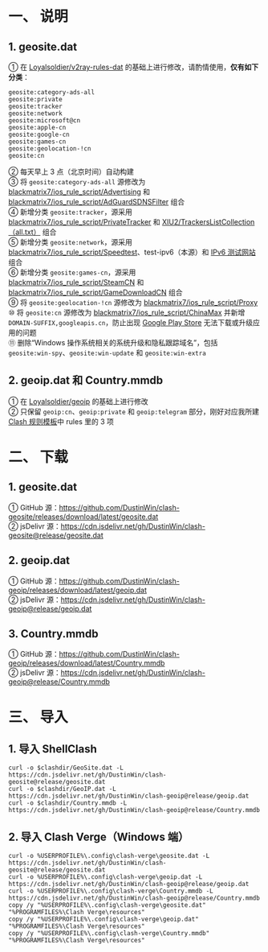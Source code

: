 # 一、 说明
## 1. geosite.dat
① 在 [Loyalsoldier/v2ray-rules-dat](https://github.com/Loyalsoldier/v2ray-rules-dat) 的基础上进行修改，请酌情使用，**仅有如下分类**：  
```
geosite:category-ads-all
geosite:private
geosite:tracker
geosite:network
geosite:microsoft@cn
geosite:apple-cn
geosite:google-cn
geosite:games-cn
geosite:geolocation-!cn
geosite:cn
```
② 每天早上 3 点（北京时间）自动构建  
③ 将 `geosite:category-ads-all` 源修改为 [blackmatrix7/ios_rule_script/Advertising](https://github.com/blackmatrix7/ios_rule_script/tree/master/rule/Clash/Advertising) 和 [blackmatrix7/ios_rule_script/AdGuardSDNSFilter](https://github.com/blackmatrix7/ios_rule_script/tree/master/rule/Clash/AdGuardSDNSFilter) 组合    
④ 新增分类 `geosite:tracker`，源采用 [blackmatrix7/ios_rule_script/PrivateTracker](https://github.com/blackmatrix7/ios_rule_script/tree/master/rule/Clash/PrivateTracker) 和 [XIU2/TrackersListCollection（all.txt）](https://trackerslist.com/#/zh) 组合  
⑤ 新增分类 `geosite:network`，源采用 [blackmatrix7/ios_rule_script/Speedtest](https://github.com/blackmatrix7/ios_rule_script/tree/master/rule/Clash/Speedtest)、test-ipv6（本源）和 [IPv6 测试网站](https://github.com/DustinWin/clash-geosite/blob/master/Rule-Files/network.txt)组合  
⑥ 新增分类 `geosite:games-cn`，源采用 [blackmatrix7/ios_rule_script/SteamCN](https://github.com/blackmatrix7/ios_rule_script/tree/master/rule/Clash/SteamCN) 和 [blackmatrix7/ios_rule_script/GameDownloadCN](https://github.com/blackmatrix7/ios_rule_script/tree/master/rule/Clash/Game/GameDownloadCN) 组合  
⑨ 将 `geosite:geolocation-!cn` 源修改为 [blackmatrix7/ios_rule_script/Proxy](https://github.com/blackmatrix7/ios_rule_script/tree/master/rule/Clash/Proxy)  
⑩ 将 `geosite:cn` 源修改为 [blackmatrix7/ios_rule_script/ChinaMax](https://github.com/blackmatrix7/ios_rule_script/tree/master/rule/Clash/ChinaMax) 并新增 `DOMAIN-SUFFIX,googleapis.cn`，防止出现 [Google Play Store](https://play.google.com/store) 无法下载或升级应用的问题  
⑪ 删除“Windows 操作系统相关的系统升级和隐私跟踪域名”，包括 `geosite:win-spy`、`geosite:win-update` 和 `geosite:win-extra`
## 2. geoip.dat 和 Country.mmdb
① 在 [Loyalsoldier/geoip](https://github.com/Loyalsoldier/geoip) 的基础上进行修改  
② 只保留 `geoip:cn`、`geoip:private` 和 `geoip:telegram` 部分，刚好对应我所建 [Clash 规则模板](https://github.com/DustinWin/Router-Plugins/tree/main/Rule-Templates)中 rules 里的 3 项
# 二、 下载
## 1. geosite.dat
① GitHub 源：https://github.com/DustinWin/clash-geosite/releases/download/latest/geosite.dat  
② jsDelivr 源：https://cdn.jsdelivr.net/gh/DustinWin/clash-geosite@release/geosite.dat
## 2. geoip.dat
① GitHub 源：https://github.com/DustinWin/clash-geoip/releases/download/latest/geoip.dat  
② jsDelivr 源：https://cdn.jsdelivr.net/gh/DustinWin/clash-geoip@release/geoip.dat
## 3. Country.mmdb
① GitHub 源：https://github.com/DustinWin/clash-geoip/releases/download/latest/Country.mmdb  
② jsDelivr 源：https://cdn.jsdelivr.net/gh/DustinWin/clash-geoip@release/Country.mmdb
# 三、 导入
## 1. 导入 ShellClash
```
curl -o $clashdir/GeoSite.dat -L https://cdn.jsdelivr.net/gh/DustinWin/clash-geosite@release/geosite.dat
curl -o $clashdir/GeoIP.dat -L https://cdn.jsdelivr.net/gh/DustinWin/clash-geoip@release/geoip.dat
curl -o $clashdir/Country.mmdb -L https://cdn.jsdelivr.net/gh/DustinWin/clash-geoip@release/Country.mmdb
```
## 2. 导入 Clash Verge（Windows 端）
```
curl -o %USERPROFILE%\.config\clash-verge\geosite.dat -L https://cdn.jsdelivr.net/gh/DustinWin/clash-geosite@release/geosite.dat
curl -o %USERPROFILE%\.config\clash-verge\geoip.dat -L https://cdn.jsdelivr.net/gh/DustinWin/clash-geoip@release/geoip.dat
curl -o %USERPROFILE%\.config\clash-verge\Country.mmdb -L https://cdn.jsdelivr.net/gh/DustinWin/clash-geoip@release/Country.mmdb
copy /y "%USERPROFILE%\.config\clash-verge\geosite.dat" "%PROGRAMFILES%\Clash Verge\resources"
copy /y "%USERPROFILE%\.config\clash-verge\geoip.dat" "%PROGRAMFILES%\Clash Verge\resources"
copy /y "%USERPROFILE%\.config\clash-verge\Country.mmdb" "%PROGRAMFILES%\Clash Verge\resources"
```
